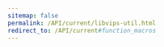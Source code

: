 ```yaml
---
sitemap: false
permalink: /API/current/libvips-util.html
redirect_to: /API/current#function_macros
---
```

